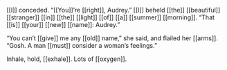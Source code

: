 [[I]] conceded. “[[You]]’re [[right]], Audrey.” [[I]] beheld [[the]] [[beautiful]] [[stranger]] [[in]] [[the]] [[light]] [[of]] [[a]] [[summer]] [[morning]]. “That [[is]] [[your]] [[new]] [[name]]: Audrey.”

“You can’t [[give]] me any [[old]] name,” she said, and flailed her [[arms]]. “Gosh. A man [[must]] consider a woman’s feelings.”

Inhale, hold, [[exhale]]. Lots of [[oxygen]].